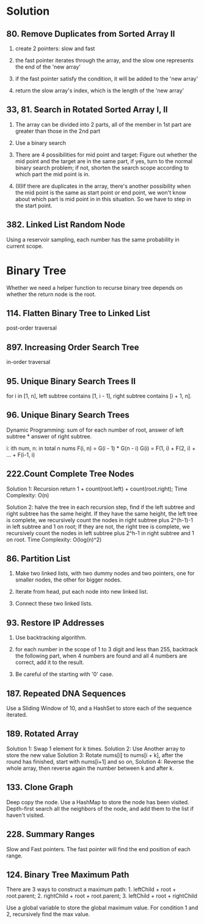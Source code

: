<!--
 * @Author: your name
 * @Date: 2020-12-02 14:17:07
 * @LastEditTime: 2020-12-11 14:33:56
 * @LastEditors: Please set LastEditors
 * @Description: In User Settings Edit
 * @FilePath: /leetcode-java/Solution.md
-->

# Solution

## 80. Remove Duplicates from Sorted Array II

1. create 2 pointers: slow and fast

2. the fast pointer iterates through the array, and the slow one represents the end of the 'new array'

3. if the fast pointer satisfy the condition, it will be added to the 'new array'

4. return the slow array's index, which is the length of the 'new array'

## 33, 81. Search in Rotated Sorted Array I, II

1. The array can be divided into 2 parts, all of the member in 1st part are greater than those in the 2nd part

2. Use a binary search

3. There are 4 possibilities for mid point and target: Figure out whether the mid point and the target are in the same part, if yes, turn to the normal binary search problem; if not, shorten the search scope according to which part the mid point is in.

4. (II)If there are duplicates in the array, there's another possibility when the mid point is the same as start point or end point, we won't know about which part is mid point in in this situation. So we have to step in the start point.

## 382. Linked List Random Node

Using a reservoir sampling, each number has the same probability in current scope.

# Binary Tree

Whether we need a helper function to recurse binary tree depends on whether the return node is the root.

## 114. Flatten Binary Tree to Linked List

post-order  traversal

## 897. Increasing Order Search Tree

in-order traversal

## 95. Unique Binary Search Trees II

for i in [1, n], left subtree contains [1, i - 1], right subtree contains [i + 1, n].

## 96. Unique Binary Search Trees

Dynamic Programming: sum of for each number of root, answer of left subtree * answer of right subtree.

i: ith num,  n: in total n nums
F(i, n) = G(i - 1) * G(n - i)
G(i) = F(1, i) + F(2, i) + ... + F(i-1, i)

## 222.Count Complete Tree Nodes

Solution 1: Recursion
return 1 + count(root.left) + count(root.right);
Time Complexity: O(n)

Solution 2: halve the tree in each recursion step, find if the left subtree and right subtree has the same height.
If they have the same height, the left tree is complete, we recursively count the nodes in right subtree plus 2^(h-1)-1 in left subtree and 1 on root;
If they are not, the right tree is complete, we recursively count the nodes in left subtree plus 2^h-1 in right subtree and 1 on root.
Time Complexity: O(log(n)^2)

## 86. Partition List

1. Make two linked lists, with two dummy nodes and two pointers, one for smaller nodes, the other for bigger nodes.

2. Iterate from head, put each node into new linked list.

3. Connect these two linked lists.

## 93. Restore IP Addresses

1. Use backtracking algorithm.

2. for each number in the scope of 1 to 3 digit and less than 255, backtrack the following part, when 4 numbers are found and all 4 numbers are correct, add it to the result.

3. Be careful of the starting with '0' case.

## 187. Repeated DNA Sequences

Use a Sliding Window of 10, and a HashSet to store each of the sequence iterated.

## 189. Rotated Array

Solution 1: Swap 1 element for k times.
Solution 2: Use Another array to store the new value
Solution 3: Rotate nums[i] to nums[i + k], after the round has finished, start with nums[i+1] and so on,
Solution 4: Reverse the whole array, then reverse again the number between k and after k.

## 133. Clone Graph

Deep copy the node. Use a HashMap to store the node has been visited. Depth-first search all the neighbors of the node, and add them to the list if haven't visited.

## 228. Summary Ranges

Slow and Fast pointers. The fast pointer will find the end position of each range.

## 124. Binary Tree Maximum Path

There are 3 ways to construct a maximum path: 1. leftChild + root + root.parent; 2. rightChild + root + root.parent; 3. leftChild + root + rightChild

Use a global variable to store the global maximum value. For condition 1 and 2, recursively find the max value.
